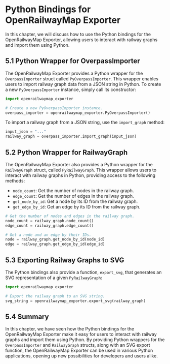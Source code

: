 # Python Bindings for OpenRailwayMap Exporter

In this chapter, we will discuss how to use the Python bindings for the OpenRailwayMap Exporter, allowing users to interact with railway graphs and import them using Python.

## 5.1 Python Wrapper for OverpassImporter

The OpenRailwayMap Exporter provides a Python wrapper for the `OverpassImporter` struct called `PyOverpassImporter`. This wrapper enables users to import railway graph data from a JSON string in Python. To create a new `PyOverpassImporter` instance, simply call its constructor:

```python
import openrailwaymap_exporter

# Create a new PyOverpassImporter instance.
overpass_importer = openrailwaymap_exporter.PyOverpassImporter()
```

To import a railway graph from a JSON string, use the `import_graph` method:

```python
input_json = "..."
railway_graph = overpass_importer.import_graph(input_json)
```

## 5.2 Python Wrapper for RailwayGraph

The OpenRailwayMap Exporter also provides a Python wrapper for the `RailwayGraph` struct, called `PyRailwayGraph`. This wrapper allows users to interact with railway graphs in Python, providing access to the following methods:

- `node_count`: Get the number of nodes in the railway graph.
- `edge_count`: Get the number of edges in the railway graph.
- `get_node_by_id`: Get a node by its ID from the railway graph.
- `get_edge_by_id`: Get an edge by its ID from the railway graph.

```python
# Get the number of nodes and edges in the railway graph.
node_count = railway_graph.node_count()
edge_count = railway_graph.edge_count()

# Get a node and an edge by their IDs.
node = railway_graph.get_node_by_id(node_id)
edge = railway_graph.get_edge_by_id(edge_id)
```

## 5.3 Exporting Railway Graphs to SVG

The Python bindings also provide a function, `export_svg`, that generates an SVG representation of a given `PyRailwayGraph`:

```python
import openrailwaymap_exporter

# Export the railway graph to an SVG string.
svg_string = openrailwaymap_exporter.export_svg(railway_graph)
```

## 5.4 Summary

In this chapter, we have seen how the Python bindings for the OpenRailwayMap Exporter make it easy for users to interact with railway graphs and import them using Python. By providing Python wrappers for the `OverpassImporter` and `RailwayGraph` structs, along with an SVG export function, the OpenRailwayMap Exporter can be used in various Python applications, opening up new possibilities for developers and users alike.
